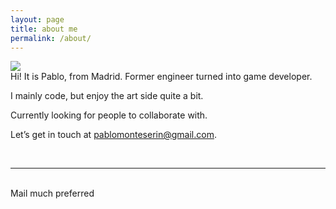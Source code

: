 ```yaml
---
layout: page
title: about me
permalink: /about/
---
```


<img class="col one right" src="/img/prof_pic.jpg">

<br/>
Hi! It is Pablo, from Madrid. Former engineer turned into game developer. 

I mainly code, but enjoy the art side quite a bit.

Currently looking for people to collaborate with.

Let’s get in touch at <a href="mailto:pablomonteserin@gmail.com">pablomonteserin@gmail.com</a>.


<br/>
<hr/>
<br/>
<span class="contacticon center">
	<a href="mailto:pablomonteserin@google.com"><i class="fa fa-envelope-square"></i></a>
	<a href="https://github.com/pablomon" target="_blank"><i class="fa fa-github-square"></i></a>
	<a href="https://www.linkedin.com/in/pablo-monteser%C3%ADn-5b60b331/" target="_blank"><i class="fa fa-linkedin-square"></i></a>
</span>

<div class="col three caption">
	Mail much preferred
</div>

